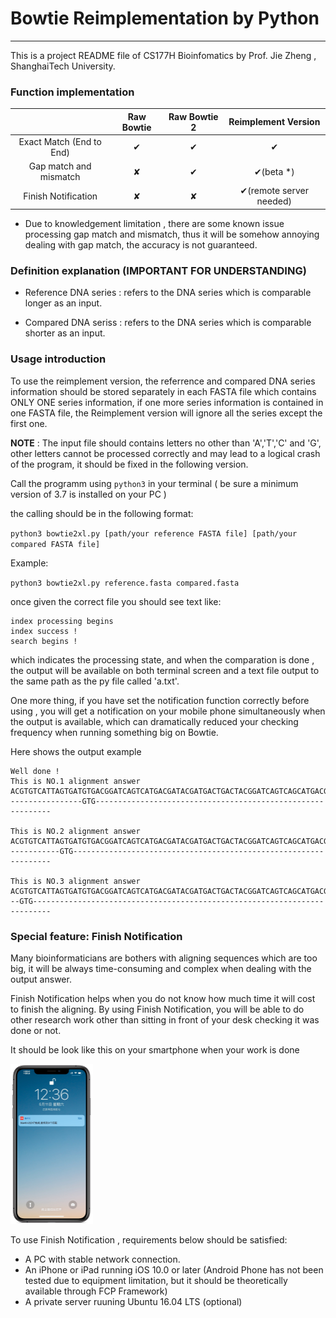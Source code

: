 # Bowtie Reimplementation by Python 

------

This is a project README file of CS177H Bioinfomatics by Prof. Jie Zheng , ShanghaiTech University.

### Function implementation

|                          | Raw Bowtie | Raw Bowtie 2 |   Reimplement Version   |
| :----------------------: | :--------: | :----------: | :---------------------: |
| Exact Match (End to End) |     ✔      |      ✔       |            ✔            |
|  Gap match and mismatch  |     ✘      |      ✔       |        ✔(beta *)        |
|   Finish Notification    |     ✘      |      ✘       | ✔(remote server needed) |

* Due to knowledgement limitation , there are some known issue processing gap match and mismatch, thus it will be somehow annoying dealing with gap match, the accuracy is not guaranteed.

### Definition explanation (IMPORTANT FOR UNDERSTANDING)

- Reference DNA series : refers to the DNA series which is comparable longer as an input.

- Compared DNA seriss : refers to the DNA series which is comparable shorter as an input.

  

### Usage introduction

To use the reimplement version, the referrence  and compared DNA series information should be stored separately in each FASTA file which contains ONLY ONE series information, if one more series information is contained in one FASTA file, the Reimplement version will ignore  all the series except the first one.

**NOTE** : The input file should contains letters no other than 'A','T','C' and 'G', other letters cannot be processed correctly and may lead to a logical crash of the program, it should be fixed in the following version.

Call the programm using `python3` in your terminal ( be sure a minimum version of 3.7 is installed on your PC )

the calling should be in the following format:

`python3 bowtie2xl.py [path/your reference FASTA file] [path/your compared FASTA file]`

Example:

`python3 bowtie2xl.py reference.fasta compared.fasta`

once given the correct file you should see text like:

```
index processing begins
index success !
search begins !
```

which indicates the processing state, and when the comparation is done , the output will be available on both terminal screen and a text file output to the same path as the py file called 'a.txt'. 

One more thing, if you have set the notification function correctly before using , you will get a notification on your mobile phone simultaneously when the output is available, which can dramatically reduced your checking frequency when running something big on Bowtie.

Here shows the output example

```
Well done !
This is NO.1 alignment answer
ACGTGTCATTAGTGATGTGACGGATCAGTCATGACGATACGATGACTGACTACGGATCAGTCAGCATGACGATAGCAGA
----------------GTG------------------------------------------------------------

This is NO.2 alignment answer
ACGTGTCATTAGTGATGTGACGGATCAGTCATGACGATACGATGACTGACTACGGATCAGTCAGCATGACGATAGCAGA
-----------GTG-----------------------------------------------------------------

This is NO.3 alignment answer
ACGTGTCATTAGTGATGTGACGGATCAGTCATGACGATACGATGACTGACTACGGATCAGTCAGCATGACGATAGCAGA
--GTG--------------------------------------------------------------------------
```



### Special feature: Finish Notification

Many bioinformaticians are bothers with aligning sequences which are too big, it will be always time-consuming and complex when dealing with the output answer.

Finish Notification helps when you do not know how much time it will cost to finish the aligning. By using Finish Notification, you will be able to do other research work other than sitting in front of your desk checking it was done or not.

It should be look like this on your smartphone when your work is done

<img src="/screenshot1.JPEG" style="zoom:25%" />

To use Finish Notification , requirements below should be satisfied:

- A PC with stable network connection.
- An iPhone or iPad running iOS 10.0 or later  (Android Phone has not been tested due to equipment limitation, but it should be theoretically available through FCP Framework)
- A private server ruuning Ubuntu 16.04 LTS  (optional)

